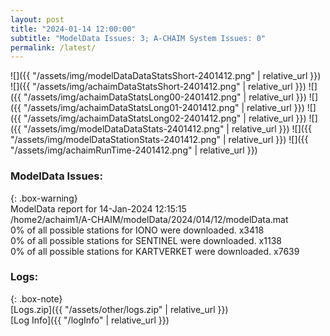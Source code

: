 ```yaml
---
layout: post
title: "2024-01-14 12:00:00"
subtitle: "ModelData Issues: 3; A-CHAIM System Issues: 0"
permalink: /latest/
---
```


![]({{ "/assets/img/modelDataDataStatsShort-2401412.png" | relative_url }})
![]({{ "/assets/img/achaimDataStatsShort-2401412.png" | relative_url }})
![]({{ "/assets/img/achaimDataStatsLong00-2401412.png" | relative_url }})
![]({{ "/assets/img/achaimDataStatsLong01-2401412.png" | relative_url }})
![]({{ "/assets/img/achaimDataStatsLong02-2401412.png" | relative_url }})
![]({{ "/assets/img/modelDataDataStats-2401412.png" | relative_url }})
![]({{ "/assets/img/modelDataStationStats-2401412.png" | relative_url }})
![]({{ "/assets/img/achaimRunTime-2401412.png" | relative_url }})


### ModelData Issues:  
  
{: .box-warning}  
 ModelData report for 14-Jan-2024 12:15:15   
 /home2/achaim1/A-CHAIM/modelData/2024/014/12/modelData.mat   
 0% of all possible stations for IONO were downloaded. x3418   
 0% of all possible stations for SENTINEL were downloaded. x1138   
 0% of all possible stations for KARTVERKET were downloaded. x7639   
  


### Logs:  
  
{: .box-note}  
[Logs.zip]({{ "/assets/other/logs.zip" | relative_url }})  
[Log Info]({{ "/logInfo" | relative_url }})  

